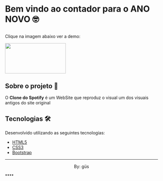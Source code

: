 # Bem vindo ao contador para o ANO NOVO 🤓

##

Clique na imagem abaixo ver a demo: 

<a href="https://guspiovani.github.io/TimerNewYear/"><img align:center src="https://i.pinimg.com/564x/56/e3/49/56e349b52b88d71050e37517d376e275.jpg" width="200px" height="100px"></a>

## Sobre o projeto 💬

O **Clone do Spotify** é um WebSite que reproduz o visual um dos visuais antigos do <a hre="https://www.spotify.com/br/">site original</a>


## Tecnologias 🛠

Desenvolvido utilizando as seguintes tecnologias:

- [HTML5](https://www.w3schools.com/html/default.asp)
- [CSS3](https://www.w3schools.com/css/)
- [Bootstrap](https://getbootstrap.com)

***

<p align="center">By: güs</p>
****


